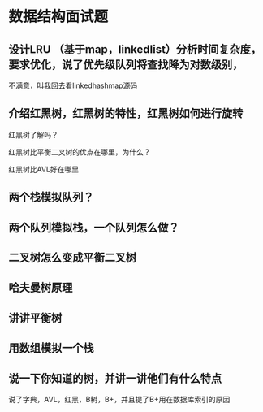 # 数据结构面试题

## 设计LRU （基于map，linkedlist）分析时间复杂度，要求优化，说了优先级队列将查找降为对数级别，

不满意，叫我回去看linkedhashmap源码

## 介绍红黑树，红黑树的特性，红黑树如何进行旋转

红黑树了解吗？

红黑树比平衡二叉树的优点在哪里，为什么？

 红黑树比AVL好在哪里

## 两个栈模拟队列？

## 两个队列模拟栈，一个队列怎么做？

## 二叉树怎么变成平衡二叉树

## 哈夫曼树原理

## 讲讲平衡树

## 用数组模拟一个栈

## 说一下你知道的树，并讲一讲他们有什么特点

说了字典，AVL，红黑，B树，B+，并且提了B+用在数据库索引的原因